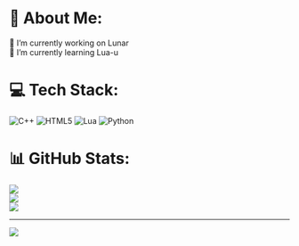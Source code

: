 # 💫 About Me:
🔭 I’m currently working on Lunar<br>🌱 I’m currently learning Lua-u


# 💻 Tech Stack:
![C++](https://img.shields.io/badge/c++-%2300599C.svg?style=for-the-badge&logo=c%2B%2B&logoColor=white) ![HTML5](https://img.shields.io/badge/html5-%23E34F26.svg?style=for-the-badge&logo=html5&logoColor=white) ![Lua](https://img.shields.io/badge/lua-%232C2D72.svg?style=for-the-badge&logo=lua&logoColor=white) ![Python](https://img.shields.io/badge/python-3670A0?style=for-the-badge&logo=python&logoColor=ffdd54)
# 📊 GitHub Stats:
![](https://github-readme-stats.vercel.app/api?username=kayteew&theme=shadow_red&hide_border=false&include_all_commits=false&count_private=false)<br/>
![](https://github-readme-streak-stats.herokuapp.com/?user=kayteew&theme=shadow_red&hide_border=false)<br/>
![](https://github-readme-stats.vercel.app/api/top-langs/?username=kayteew&theme=shadow_red&hide_border=false&include_all_commits=false&count_private=false&layout=compact)

---
[![](https://visitcount.itsvg.in/api?id=kayteew&icon=0&color=4)](https://visitcount.itsvg.in)
